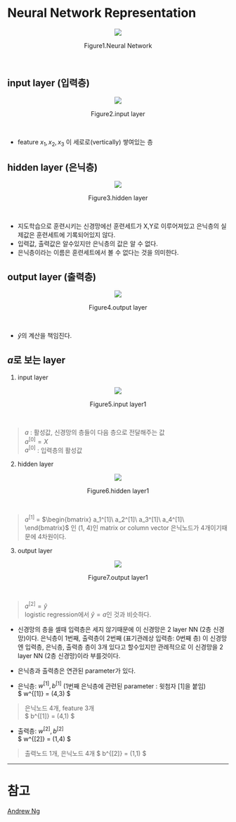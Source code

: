 # Neural Network Representation
<p align="center"> <img src="Neural Networks and Deep Learning/neural network/images/2nn1.PNG"> </p>
<p align="center"> Figure1.Neural Network </p> </br>

## input layer (입력층) 
<p align="center"> <img src="Neural Networks and Deep Learning/neural network/images/inputlayer.PNG"> </p>
<p align="center"> Figure2.input layer </p> </br>

* feature $x_1, x_2, x_3$ 이 세로로(vertically) 쌓여있는 층

## hidden layer (은닉층)
<p align="center"> <img src="Neural Networks and Deep Learning/neural network/images/hiddenlayer.PNG"> </p>
<p align="center"> Figure3.hidden layer </p> </br>


 - 지도학습으로 훈련시키는 신경망에선 훈련세트가 X,Y로 이루어져있고 은닉층의 실제값은 훈련세트에 기록되어있지 않다.
 - 입력값, 출력값은 알수있지만 은닉층의 값은 알 수 없다.
 - 은닉층이라는 이름은 훈련세트에서 볼 수 없다는 것을 의미한다.
 
## output layer (출력층) 
<p align="center"> <img src="Neural Networks and Deep Learning/neural network/images/outputlayer.PNG"> </p>
<p align="center"> Figure4.output layer </p> </br>

* $\hat{y}$의 계산을 책임진다.

## $a$로 보는 layer
1. input layer

<p align="center"> <img src="Neural Networks and Deep Learning/neural network/images/inputl1.PNG"> </p>
<p align="center"> Figure5.input layer1 </p> </br>

>  $a$ : 활성값, 신경망의 층들이 다음 층으로 전달해주는 값 </br>
>  $a^{[0]}=X$ </br>
>  $a^{[0]}$ : 입력층의 활성값

2. hidden layer

<p align="center"> <img src="Neural Networks and Deep Learning/neural network/images/hiddenl1.PNG"> </p>
<p align="center"> Figure6.hidden layer1 </p> </br>

>  $a^{[1]}$ = 
$\begin{bmatrix}
a_1^[1]\
a_2^[1]\
a_3^[1]\
a_4^[1]\
\end{bmatrix}$ 인 (1, 4)인 matrix or column vector
은닉노드가 4개이기때문에 4차원이다.

3. output layer
<p align="center"> <img src="Neural Networks and Deep Learning/neural network/images/outputl1.PNG"> </p>
<p align="center"> Figure7.output layer1 </p> </br>

>  $a^{[2]}=\hat{y}$ </br>
>  logistic regression에서 $\hat{y}=a$인 것과 비슷하다.

* 신경망의 층을 셀때 입력층은 세지 않기때문에 이 신경망은 2 layer NN (2층 신경망)이다.
은닉층이 1번째, 출력층이 2번째 (표기관례상 입력층: 0번째 층)
이 신경망엔 입력층, 은닉층, 출력층 층이 3개 있다고 할수있지만 관례적으로 이 신경망을 2 layer NN (2층 신경망)이라 부를것이다.

* 은닉층과 출력층은 연관된 parameter가 있다. 
- 은닉층: $w^{[1]}, b^{[1]}$  (1번째 은닉층에 관련된 parameter : 윗첨자 [1]을 붙임) </br>
$ w^{[1]} = (4,3) $ </br>
> 은닉노드 4개, feature 3개 </br>
$ b^{[1]} = (4,1) $ 

- 출력층: $w^{[2]}, b^{[2]}$ </br>
$ w^{[2]} = (1,4) $ </br>
> 출력노드 1개, 은닉노드 4개
$ b^{[2]} = (1,1) $ 


---
# 참고
[Andrew Ng](https://www.youtube.com/watch?v=CcRkHl75Z-Y&list=PLkDaE6sCZn6Ec-XTbcX1uRg2_u4xOEky0&index=26)
